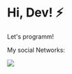 <h1> Hi, Dev! ⚡</h1>

Let's programm!

My social Networks:

[<img src="https://img.shields.io/badge/linkedin-%230077B5.svg?&style=for-the-badge&logo=linkedin&logoColor=white" />](https://www.linkedin.com/in/yan-lima-955195221/)
